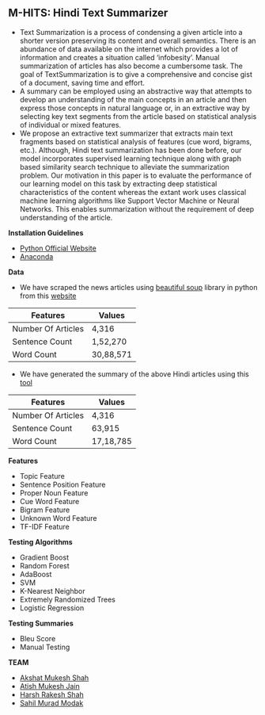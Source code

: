 ## M-HITS: Hindi Text Summarizer 

* Text Summarization is a process of condensing a given article into a shorter version preserving its content and overall semantics.    There is an abundance of data available on the internet which provides a lot of information and creates a situation called ‘infobesity’.
Manual summarization of articles has also become a cumbersome task. The goal of TextSummarization is to give a comprehensive and concise gist of a document, saving time and effort.
* A summary can be employed using an abstractive way that attempts to develop an understanding of the main concepts in an article and then express those concepts in natural language or, in an extractive way by selecting key text segments from the article based on statistical analysis of individual or mixed features.
* We propose an extractive text summarizer that extracts main text fragments based on statistical analysis of features (cue word, bigrams, etc.). Although, Hindi text summarization has been done before, our model incorporates supervised learning technique along with graph based similarity search technique to alleviate the summarization problem. Our motivation in this paper is to evaluate the performance of our learning model on this task by extracting deep statistical characteristics of the content whereas the extant work uses classical machine learning algorithms like Support Vector Machine or Neural Networks. This enables summarization without the requirement of deep understanding of the article.

**Installation Guidelines**
 
 * [Python Official Website](https://www.python.org/)
 * [Anaconda](https://www.continuum.io/downloads)
 
 **Data**
 * We have scraped the news articles using [beautiful soup](https://pypi.python.org/pypi/beautifulsoup4) library in python from this 	[website](http://www.sampadkiya.com/) 

| Features | Values |
| --- | --- |
| Number Of Articles|      4,316   |
|   Sentence Count  |    1,52,270  |
|     Word Count    |    30,88,571 |

* We have generated the summary of the above Hindi articles using this [tool](https://bigdatasummarizer.com/summarizer/online/advanced.jsp?ui.lang=en)

| Features | Values |
| --- | --- |
| Number Of Articles |     4,316   |
|   Sentence Count   |    63,915   |
|    Word Count      |   17,18,785 |


**Features**

* Topic Feature
* Sentence Position Feature
* Proper Noun Feature
* Cue Word Feature
* Bigram Feature
* Unknown Word Feature
* TF-IDF Feature

**Testing Algorithms**

* Gradient Boost
* Random Forest
* AdaBoost
* SVM
* K-Nearest Neighbor
* Extremely Randomized Trees
* Logistic Regression

**Testing Summaries**

* Bleu Score
* Manual Testing


**TEAM**  
* [Akshat Mukesh Shah](https://github.com/akshat1710/)
* [Atish Mukesh Jain](https://github.com/atishjain17/)
* [Harsh Rakesh Shah](https://github.com/harshshah1306/)   
* [Sahil Murad Modak](https://github.com/sahilmodak1/)
